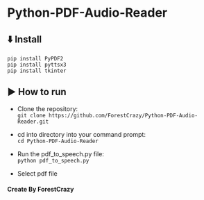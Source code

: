 ﻿# Python-PDF-Audio-Reader

## :arrow_down: Install
```
pip install PyPDF2
pip install pyttsx3
pip install tkinter
```

## :arrow_forward: How to run
* Clone the repository: <br>
``` git clone https://github.com/ForestCrazy/Python-PDF-Audio-Reader.git ```

* cd into directory into your command prompt: <br>
``` cd Python-PDF-Audio-Reader ```

* Run the pdf_to_speech.py file: <br>
``` python pdf_to_speech.py ```

* Select pdf file

#### Create By ForestCrazy
